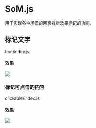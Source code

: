 # SoM.js
用于实现各种场景的网页视觉效果标记的功能。

## 标记文字

text/index.js

#### 效果

![](D:\github\SoM.js\assets\text.png)

### 

### 标记可点击的内容

clickable/index.js

#### 效果

![](D:\github\SoM.js\assets\clickable.png)
